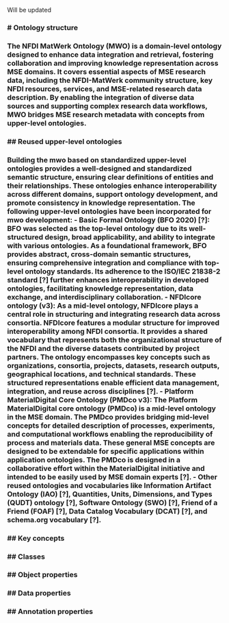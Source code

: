 Will be updated 

<h3># Ontology structure<h3>
The NFDI MatWerk Ontology (MWO) is a domain-level ontology designed to enhance data integration and retrieval, fostering collaboration and improving knowledge representation across MSE domains. It covers essential aspects of MSE research data, including the NFDI-MatWerk community structure, key NFDI resources, services, and MSE-related research data description. By enabling the integration of diverse data sources and supporting complex research data workflows, MWO bridges MSE research metadata with concepts from upper-level ontologies.


<h3>## Reused upper-level ontologies<h3>
Building the mwo based on standardized upper-level ontologies provides a well-designed and standardized semantic structure, ensuring clear definitions of entities and their relationships. These ontologies enhance interoperability across different domains, support ontology development, and promote consistency in knowledge representation. The following upper-level ontologies have been incorporated for mwo development:  
- Basic Formal Ontology (BFO 2020) [?]: BFO was selected as the top-level ontology due to its well-structured design, broad applicability, and ability to integrate with various ontologies. As a foundational framework, BFO provides abstract, cross-domain semantic structures, ensuring comprehensive integration and compliance with top-level ontology standards. Its adherence to the ISO/IEC 21838-2 standard [?] further enhances interoperability in developed ontologies, facilitating knowledge representation, data exchange, and interdisciplinary collaboration.   
- NFDIcore ontology (v3): As a mid-level ontology, NFDIcore plays a central role in structuring and integrating research data across consortia. NFDIcore features a modular structure for improved interoperability among NFDI consortia. It provides a shared vocabulary that represents both the organizational structure of the NFDI and the diverse datasets contributed by project partners. The ontology encompasses key concepts such as organizations, consortia, projects, datasets, research outputs, geographical locations, and technical standards. These structured representations enable efficient data management, integration, and reuse across disciplines [?].  
- Platform MaterialDigital Core Ontology (PMDco v3): The Platform MaterialDigital core ontology (PMDco) is a mid-level ontology in the MSE domain. The PMDco provides bridging mid-level concepts for detailed description of processes, experiments, and computational workflows enabling the reproducibility of process and materials data. These general MSE concepts are designed to be extendable for specific applications within application ontologies. The PMDco is designed in a collaborative effort within the MaterialDigital initiative and intended to be easily used by MSE domain experts [?].   
- Other reused ontologies and vocabularies like Information Artifact Ontology (IAO) [?], Quantities, Units, Dimensions, and Types (QUDT) ontology [?], Software Ontology (SWO) [?], Friend of a Friend (FOAF) [?], Data Catalog Vocabulary (DCAT) [?], and schema.org vocabulary [?].  


<h3>## Key concepts<h3>


<h3>## Classes<h3>


<h3>## Object properties<h3>


<h3>## Data properties<h3> 


<h3>## Annotation properties<h3> 
